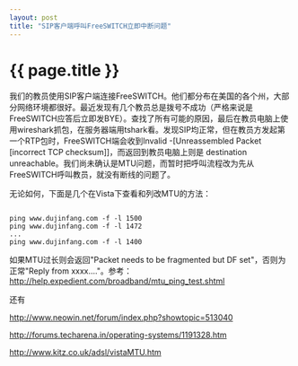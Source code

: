 ```yaml
---
layout: post
title: "SIP客户端呼叫FreeSWITCH立即中断问题"
---
```


# {{ page.title }}

我们的教员使用SIP客户端连接FreeSWITCH。他们都分布在美国的各个州，大部分网络环境都很好。最近发现有几个教员总是拨号不成功（严格来说是FreeSWITCH应答后立即发BYE）。查找了所有可能的原因，最后在教员电脑上使用wireshark抓包，在服务器端用tshark看。发现SIP均正常，但在教员方发起第一个RTP包时，FreeSWITCH端会收到Invalid -\[Unreassembled Packet \[incorrect TCP checksum\]\]，而返回到教员电脑上则是 destination unreachable。我们尚未确认是MTU问题，而暂时把呼叫流程改为先从FreeSWITCH呼叫教员，就没有断线的问题了。

无论如何，下面是几个在Vista下查看和列改MTU的方法：

<code>
ping www.dujinfang.com -f -l 1500
ping www.dujinfang.com -f -l 1472
...
ping www.dujinfang.com -f -l 1400
</code>

如果MTU过长则会返回"Packet needs to be fragmented but DF set"，否则为正常"Reply from xxxx...."。参考：<http://help.expedient.com/broadband/mtu_ping_test.shtml>

还有

<http://www.neowin.net/forum/index.php?showtopic=513040>

<http://forums.techarena.in/operating-systems/1191328.htm>

<http://www.kitz.co.uk/adsl/vistaMTU.htm>
